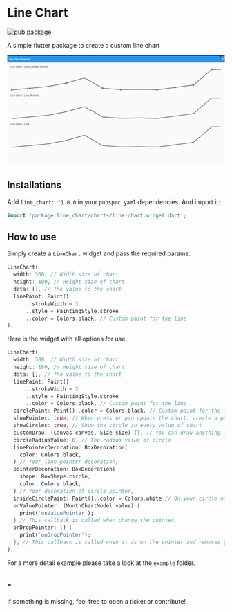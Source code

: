 # Line Chart

[![pub package](https://img.shields.io/pub/v/line_chart.svg?style=for-the-badge&color=blue)](https://pub.dartlang.org/packages/menu_button)

A simple flutter package to create a custom line chart

![LineChart](https://raw.githubusercontent.com/lucas-sesti/line_chart/master/example/Showcase.jpeg)

## Installations

Add `line_chart: ^1.0.0` in your `pubspec.yaml` dependencies. And import it:

```dart
import 'package:line_chart/charts/line-chart.widget.dart';
```

## How to use

Simply create a `LineChart` widget and pass the required params:

```dart
LineChart(
  width: 300, // Width size of chart
  height: 180, // Height size of chart
  data: [], // The value to the chart
  linePaint: Paint()
      ..strokeWidth = 3
      ..style = PaintingStyle.stroke
      ..color = Colors.black, // Custom paint for the line 
),
```

Here is the widget with all options for use.

```dart
LineChart(
  width: 300, // Width size of chart
  height: 180, // Height size of chart
  data: [], // The value to the chart
  linePaint: Paint()
      ..strokeWidth = 3
      ..style = PaintingStyle.stroke
      ..color = Colors.black, // Custom paint for the line 
  circlePaint: Paint()..color = Colors.black, // Custom paint for the line 
  showPointer: true, // When press or pan update the chart, create a pointer in approximated value (The default is true)
  showCircles: true, // Show the circle in every value of chart
  customDraw: (Canvas canvas, Size size) {}, // You can draw anything in your chart, this callback is called when is generating the chart
  circleRadiusValue: 6, // The radius value of circle
  linePointerDecoration: BoxDecoration(
    color: Colors.black,
  ) // Your line pointer decoration,
  pointerDecoration: BoxDecoration(
    shape: BoxShape.circle,
    color: Colors.black,
  ) // Your decoration of circle pointer,
  insideCirclePaint: Paint()..color = Colors.white // On your circle of the chart, have a second circle, which is inside and a slightly smaller size.
  onValuePointer: (MonthChartModel value) {
    print('onValuePointer');
  } // This callback is called when change the pointer,
  onDropPointer: () {
    print('onDropPointer');
  }, // This callback is called when it is on the pointer and removes your finger from the screen
),
```

For a more detail example please take a look at the `example` folder.

## -

If something is missing, feel free to open a ticket or contribute!
